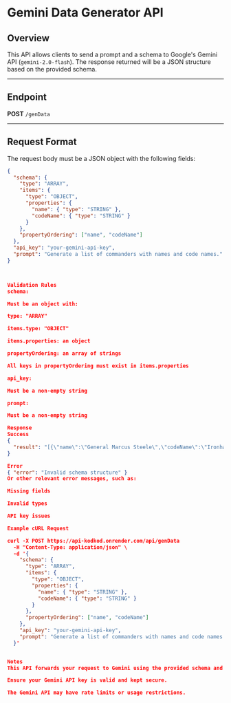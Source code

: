 # Gemini Data Generator API

## Overview

This API allows clients to send a prompt and a schema to Google's Gemini API (`gemini-2.0-flash`). The response returned will be a JSON structure based on the provided schema.

---

## Endpoint

**POST** `/genData`

---

## Request Format

The request body must be a JSON object with the following fields:

```json
{
  "schema": {
    "type": "ARRAY",
    "items": {
      "type": "OBJECT",
      "properties": {
        "name": { "type": "STRING" },
        "codeName": { "type": "STRING" }
      }
    },
    "propertyOrdering": ["name", "codeName"]
  },
  "api_key": "your-gemini-api-key",
  "prompt": "Generate a list of commanders with names and code names."
}



Validation Rules
schema:

Must be an object with:

type: "ARRAY"

items.type: "OBJECT"

items.properties: an object

propertyOrdering: an array of strings

All keys in propertyOrdering must exist in items.properties

api_key:

Must be a non-empty string

prompt:

Must be a non-empty string

Response
Success
{
  "result": "[{\"name\":\"General Marcus Steele\",\"codeName\":\"Ironhawk\"}, ...]"
}

Error
{ "error": "Invalid schema structure" }
Or other relevant error messages, such as:

Missing fields

Invalid types

API key issues

Example cURL Request

curl -X POST https://api-kodkod.onrender.com/api/genData
  -H "Content-Type: application/json" \
  -d '{
    "schema": {
      "type": "ARRAY",
      "items": {
        "type": "OBJECT",
        "properties": {
          "name": { "type": "STRING" },
          "codeName": { "type": "STRING" }
        }
      },
      "propertyOrdering": ["name", "codeName"]
    },
    "api_key": "your-gemini-api-key",
    "prompt": "Generate a list of commanders with names and code names."
  }'


Notes
This API forwards your request to Gemini using the provided schema and prompt.

Ensure your Gemini API key is valid and kept secure.

The Gemini API may have rate limits or usage restrictions.
